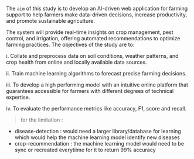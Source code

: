 The `aim` of this study is to develop an AI-driven web application for farming support to help
farmers make data-driven decisions, increase productivity, and promote sustainable agriculture.

The system will provide real-time insights on crop management, pest control, and irrigation,
offering automated recommendations to optimize farming practices.
The objectives of the study are to:

i. Collate and preprocess data on soil conditions, weather patterns, and crop health from
online and locally available data sources.

ii. Train machine learning algorithms to forecast precise farming decisions.

iii. To develop a high performing model with an intuitive online platform that guarantees
accessible for farmers with different degrees of technical expertise.

iv. To evaluate the performance metrics like accuracy, F1, score and recall.


> for the limitation : 
 - disease-detection :  would need a larger library/database for learning which would help the machine learning model identify new diseases 
 - crop-recommendation :  the machine learning model would need to be sync or recreated everytiime for it to return 99% accuracy 